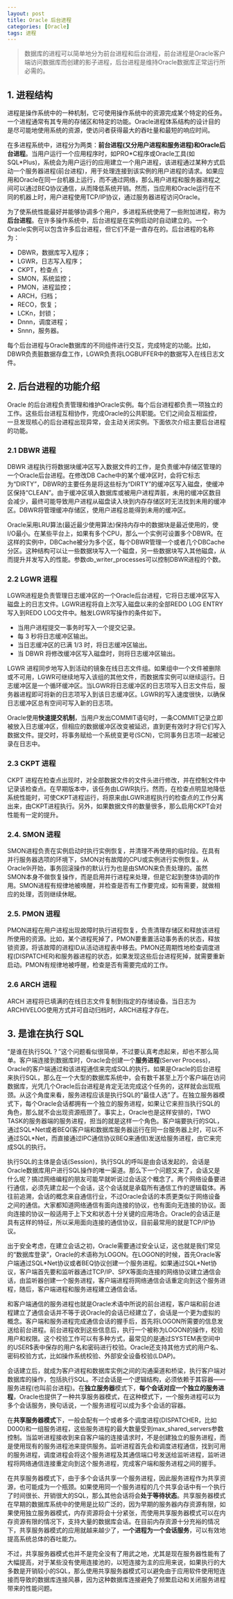 ```yaml
---
layout: post
title: Oracle 后台进程
categories: [Oracle]
tags: 进程
---
```


> 数据库的进程可以简单地分为前台进程和后台进程，前台进程是Oracle客户端访问数据库而创建的影子进程，后台进程是维持Oracle数据库正常运行所必需的。

## 1. 进程结构

进程是操作系统中的一种机制，它可使用操作系统中的资源完成某个特定的任务。一个进程通常有其专用的存储区和特定的功能。Oracle进程体系结构的设计目的是尽可能地使用系统的资源，使访问者获得最大的吞吐量和最短的响应时间。

在多进程系统中，进程分为两类：**前台进程(又分用户进程和服务进程)**和**Oracle后台进程**。当用户运行一个应用程序时，如PRO\*C程序或Oracle工具(如SQL\*Plus)，系统会为用户运行的应用建立一个用户进程，该进程通过某种方式启动一个服务器进程(前台进程)，用于处理连接到该实例的用户进程的请求。如果应用和Oracle在同一台机器上运行，而不通过网络，那么用户进程和服务器进程之间可以通过BEQ协议通信，从而降低系统开销。然而，当应用和Oracle运行在不同的机器上时，用户进程使用TCP/IP协议，通过服务器进程访问Oracle。

为了使系统性能最好并能够协调多个用户，多进程系统使用了一些附加进程，称为**后台进程**。在许多操作系统中，后台进程是在实例启动时自动建立的。一个Oracle实例可以包含许多后台进程，但它们不是一直存在的。后台进程的名称为：

- DBWR，数据库写入程序；
- LGWR，日志写入程序；
- CKPT，检查点；
- SMON，系统监控；
- PMON，进程监控；
- ARCH，归档；
- RECO，恢复；
- LCKn，封锁；
- Dnnn，调度进程；
- Snnn，服务器。

每个后台进程与Oracle数据库的不同组件进行交互，完成特定的功能。比如，DBWR负责脏数据存盘工作，LGWR负责将LOGBUFFER中的数据写入在线日志文件。

## 2. 后台进程的功能介绍

Oracle 的后台进程负责管理和维护Oracle实例。每个后台进程都负责一项独立的工作。这些后台进程互相协作，完成Oracle的公共职能。它们之间会互相监控，一旦发现核心的后台进程出现异常，会主动关闭实例。下面依次介绍主要后台进程的功能。

### 2.1  DBWR 进程

DBWR 进程执行将数据块缓冲区写入数据文件的工作，是负责缓冲存储区管理的一个Oracle后台进程。在修改DB Cache中的某个缓冲区时，会将它标志为“DIRTY”，DBWR的主要任务是将这些标为“DIRTY”的缓冲区写入磁盘，使缓冲区保持“CLEAN”。由于缓冲区填入数据库或被用户进程弄脏，未用的缓冲区数目会减少，最终可能导致用户进程从磁盘读入块到内存存储区时无法找到未用的缓冲区。DBWR将管理缓冲存储区，使用户进程总能得到未用的缓冲区。

Oracle采用LRU算法(最近最少使用算法)保持内存中的数据块是最近使用的，使I/O最小。在某些平台上，如果有多个CPU，那么一个实例可设置多个DBWR。在这样的实例中，DBCache被分为多个区，每个DBWR管理一个或者几个DBCache分区。这种结构可以让一些数据块写入一个磁盘，另一些数据块写入其他磁盘，从而提升并发写入的性能。参数db_writer_processes可以控制DBWR进程的个数。

### 2.2 LGWR 进程

LGWR进程是负责管理日志缓冲区的一个Oracle后台进程，它将日志缓冲区写入磁盘上的日志文件。LGWR进程将自上次写入磁盘以来的全部REDO LOG ENTRY写入到REDO LOG文件中。触发LGWR写操作的条件如下。

- 当用户进程提交一事务时写入一个提交记录。
- 每 3 秒将日志缓冲区输出。
- 当日志缓冲区的已满 1/3 时，将日志缓冲区输出。
- 当 DBWR 将修改缓冲区写入磁盘时，则将日志缓冲区输出。

LGWR 进程同步地写入到活动的镜象在线日志文件组。如果组中一个文件被删除或不可用，LGWR可继续地写入该组的其他文件，而数据库实例可以继续运行。日志缓冲区是一个循环缓冲区。当LGWR将日志缓冲区的日志项写入日志文件后，服务器进程即可将新的日志项写入到该日志缓冲区。LGWR的写入速度很快，以确保日志缓冲区总有空间可写入新的日志项。

Oracle使用**快速提交机制**，当用户发出COMMIT语句时，一条COMMIT记录立即被放入日志缓冲区，但相应的数据缓冲区改变被延迟，直到更有效时才将它们写入数据文件。提交时，将事务赋给一个系统变更号(SCN)，它同事务日志项一起被记录在日志中。

### 2.3 CKPT 进程

CKPT 进程在检查点出现时，对全部数据文件的文件头进行修改，并在控制文件中记录该检查点。在早期版本中，该任务由LGWR执行。然而，在检查点明显地降低系统性能时，可使CKPT进程运行，将原来由LGWR进程执行的检查点的工作分离出来，由CKPT进程执行。另外，如果数据文件的数量很多，那么启用CKPT会对性能有一定的提升。

### 2.4. SMON 进程

SMON进程负责在实例启动时执行实例恢复，并清理不再使用的临时段。在具有并行服务器选项的环境下，SMON对有故障的CPU或实例进行实例恢复。从Oracle9i开始，事务回滚操作的默认行为也是由SMON来负责处理的。虽然SMON本身不做恢复操作，而是启用并行进程来处理，但是它起到整体协调的作用。SMON进程有规律地被唤醒，并检查是否有工作要完成，如有需要，就做相应的处理，否则继续休眠。

### 2.5. PMON 进程

PMON进程在用户进程出现故障时执行进程恢复，负责清理存储区和释放该进程所使用的资源。比如，某个进程死掉了，PMON要重置活动事务表的状态，释放锁资源，将该故障的进程ID从活动进程表中移去。PMON还周期性地检查调度进程(DISPATCHER)和服务器进程的状态，如果发现这些后台进程死掉，就需要重新启动。PMON有规律地被呼醒，检查是否有需要完成的工作。

### 2.6 ARCH 进程

ARCH 进程将已填满的在线日志文件复制到指定的存储设备。当日志为ARCHIVELOG使用方式并可自动归档时，ARCH进程才存在。

## 3. 是谁在执行 SQL

“是谁在执行SQL？”这个问题看似很简单，不过要认真考虑起来，却也不那么简单。客户端连接到数据库时，Oracle会创建一个**服务进程**(Server Process)，Oracle的客户端通过和该进程通信来完成SQL的执行。如果是Oracle的后台进程来执行SQL，那么在一个大型的数据库系统中，会有数千甚至上万个客户端在访问数据库，光凭几个Oracle后台进程是肯定无法完成这个任务的，这样就会出现瓶颈。从这个角度来看，服务进程应该是执行SQL的“最佳人选”了。在独立服务器模式下，每个Oracle会话都拥有一个独立的服务进程，如果让它来担当执行SQL的角色，那么就不会出现资源瓶颈了。事实上，Oracle也是这样安排的，TWO TASK的服务器端的服务进程，担当的就是这样一个角色。客户端要执行的SQL，通过SQL\*Net或者BEQ(客户端和数据库服务器运行在同一台服务器上时，可以不通过SQL\*Net，而直接通过IPC通信协议BEQ来通信)发送给服务进程，由它来完成SQL的执行。

执行SQL的主体是会话(Session)，执行SQL的呼叫是由会话发起的，会话是Oracle数据库用户进行SQL操作的唯一渠道。那么下一个问题又来了，会话又是什么呢？搞过网络编程的朋友可能早就听说过会话这个概念了。两个网络设备要进行通信，必须先建立起一个会话，这个会话就是承载所有通信工作的逻辑载体。再往前追溯，会话的概念来自通信行业，不过Oracle会话的本质更类似于网络设备之间的通信。大家都知道网络通信有面向连接的协议，也有面向无连接的协议。面向连接的协议一般适用于上下文和状态十分关键的应用场合。Oracle的会话正是具有这样的特征，所以采用面向连接的通信协议，目前最常用的就是TCP/IP协议。

出于安全考虑，在建立会话之初，Oracle需要通过安全认证，这也就是我们常见的“数据库登录”，Oracle的术语称为LOGON。在LOGON的时候，首先Oracle客户端通过SQL\*Net协议或者BEQ协议创建一个服务进程。如果通过SQL\*Net协议，客户端首先要和监听器通过TCP/IP、SPX等面向连接的网络协议建立通信会话，由监听器创建一个服务进程，客户端进程将网络通信会话重定向到这个服务进程，随后，客户端进程和服务进程建立通信会话。

和客户端通信的服务进程也就是Oracle术语中所说的前台进程，客户端和前台进程建立了通信会话并不等于说Oracle的会话已经建立了，会话是一个更为虚拟的概念。客户端和服务进程完成通信会话的握手后，首先将LOGON所需要的信息发送给前台进程。前台进程收到这些信息后，执行一个被称为LOGON的操作，校验用户和权限。这个校验工作可以有多种方式，最常见的是通过SYSTEM表空间中的USER$表中保存的用户名和密码进行校验。Oracle还支持其他方式的用户名、密码校验方式，比如操作系统校验、外部安全设备校验(LDAP)。

会话建立后，就成为客户进程和数据库实例之间的沟通渠道和桥梁，执行客户端对数据库的操作，包括执行SQL。不过会话是一个逻辑结构，必须依赖于其容器——服务进程(也叫前台进程)。在**独立服务器**模式下，**每个会话对应一个独立的服务进程**，Oracle也提供了一种共享服务器模式，在这种模式下，一个服务进程可以为多个会话服务，换句话说，一个服务进程可以成为多个会话的容器。

在**共享服务器模式**下，一般会配有一个或者多个调度进程(DISPATCHER，比如D000)和一组服务进程，这些服务进程的最大数量受到max_shared_servers参数控制。当监听进程接收到来自客户端的连接请求时，不是创建独立的服务进程，而是使用现有的服务进程池来提供服务。监听进程首先会和调度进程通信，找到可用的服务进程，调度进程会将这个服务进程及其通信端口号发送给监听进程，监听进程将网络通信连接重定向到这个服务进程，完成客户端和服务进程之间的握手。

在共享服务器模式下，由于多个会话共享一个服务进程，因此服务进程作为共享资源，也可能成为一个瓶颈。如果使用同一个服务进程的几个共享会话中有一个执行了时间很长、开销很大的SQL，那么其他会话将会**处于等待状态**。共享服务器模式在早期的数据库系统中的使用是比较广泛的，因为早期的服务器内存资源有限，如果使用独立服务器模式，内存资源将会十分紧张，而使用共享服务器模式可以在内存资源有限的情况下，支持大量的数据库会话。在目前内存资源十分充裕的情况下，共享服务器模式的应用就越来越少了，**一个进程为一个会话服务**，可以有效地提高系统总体的吞吐能力。

不过，共享服务器模式也并不是完全没有了用武之地，尤其是现在服务器性能有了大幅提高，对于某些没有使用连接池的，以短连接为主的应用来说，如果执行的大多数是开销较小的SQL，那么使用共享服务器模式可以避免由于应用软件使用短连接而导致的数据库连接风暴，因为这种数据库连接避免了频繁启动和关闭服务进程带来的性能问题。
